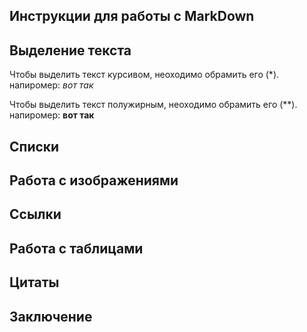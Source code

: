 ## Инструкции для работы с MarkDown

## Выделение текста

Чтобы выделить текст курсивом, неоходимо обрамить его (*). напиромер: *вот так*

Чтобы выделить текст полужирным, неоходимо обрамить его (**). напиромер: **вот так**

## Списки

## Работа с изображениями

## Ссылки

## Работа с таблицами

## Цитаты

## Заключение
